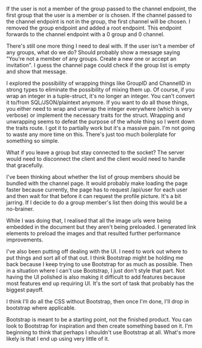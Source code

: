 If the user is not a member of the group passed to the channel endpoint, the
first group that the user is a member or is chosen. If the channel passed to the
channel endpoint is not in the group, the first channel will be chosen. I
removed the group endpoint and added a root endpoint. This endpoint forwards to
the channel endpoint with a 0 group and 0 channel.

There's still one more thing I need to deal with. If the user isn't a member of
any groups, what do we do? Should probably show a message saying "You're not a
member of any groups. Create a new one or accept an invitation". I guess the
channel page could check if the group list is empty and show that message.

I explored the possibility of wrapping things like GroupID and ChannelID in
strong types to eliminate the possibility of mixing them up. Of course, if you
wrap an integer in a tuple-struct, it's no longer an integer. You can't convert
it to/from SQL/JSON/plaintext anymore. If you want to do all those things, you
either need to wrap and unwrap the integer everywhere (which is very verbose) or
implement the necessary traits for the struct. Wrapping and unwrapping seems to
defeat the purpose of the whole thing so I went down the traits route. I got it
to partially work but it's a massive pain. I'm not going to waste any more time
on this. There's just too much boilerplate for something so simple.

What if you leave a group but stay connected to the socket? The server would
need to disconnect the client and the client would need to handle that
gracefully.

I've been thinking about whether the list of group members should be bundled
with the channel page. It would probably make loading the page faster because
currently, the page has to request /api/user for each user and then wait for
that before it can request the profile picture. It's a bit jarring. If I decide
to do a group member's list then doing this would be a no-brainer.

While I was doing that, I realised that all the image urls were being embedded
in the document but they aren't being preloaded. I generated link elements to
preload the images and that resulted further performance improvements.

I've also been putting off dealing with the UI. I need to work out where to put
things and sort all of that out. I think Bootstrap might be holding me back
because I keep trying to use Bootstrap for as much as possible. Then in a
situation where I can't use Bootstrap, I just don't style that part. Not having
the UI polished is also making it difficult to add features because most
features end up requiring UI. It's the sort of task that probably has the
biggest payoff.

I think I'll do all the CSS without Bootstrap, then once I'm done, I'll drop in
bootstrap where applicable.

Bootstrap is meant to be a starting point, not the finished product. You can
look to Bootstrap for inspiration and then create something based on it. I'm
beginning to think that perhaps I shouldn't use Bootstrap at all. What's more
likely is that I end up using very little of it.
